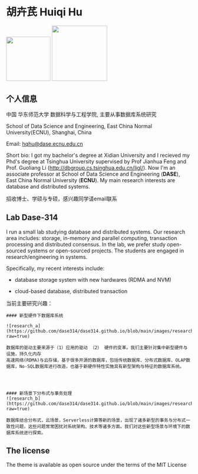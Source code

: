 # 胡卉芪 Huiqi Hu

<img width="120px" src="https://github.com/dase314/dase314.github.io/blob/main/images/dase_logo.PNG?raw=true">
<img width="150px" src="https://github.com/dase314/dase314.github.io/blob/main/images/sch_logo.PNG?raw=true">


##  个人信息


中国 华东师范大学 数据科学与工程学院,  主要从事数据库系统研究

School of Data Science and Engineering, East China Normal University(ECNU), Shanghai, China

Email: hqhu@dase.ecnu.edu.cn

Short bio: I got my bachelor's degree at Xidian University and I recieved my Phd's degree at Tsinghua University supervised by Prof Jianhua Feng and Prof. Guoliang Li (<http://dbgroup.cs.tsinghua.edu.cn/ligl/>). Now I'm an associate professor at School of Data Science and Engineering (**DASE**), East China Normal University (**ECNU**). My main research interests are database and distributed systems.

招收博士、学硕与专硕，感兴趣同学请email联系

##  Lab Dase-314 


I run a small lab studying database and distributed systems. Our research area includes: storage, in-memory and parallel computing,  transaction processing and distributed consensus. In the lab, we prefer study open-sourced systems or open-sourced projects. The students are engaged in research/engineering in systems.

Specifically, my recent interests include:

* database storage  system with new hardwares (RDMA and NVM)

* cloud-based database, distributed transaction 

当前主要研究兴趣：
```warning
#### 新型硬件下数据库系统

![research_a](https://github.com/dase314/dase314.github.io/blob/main/images/research_a.PNG?raw=true)

数据库的驱动主要来源于（1）应用的驱动 （2） 硬件的变革。我们主要针对集中新型硬件与设施，持久化内存
高速网络(RDMA)与云存储，基于很多开源的数据库，包括传统数据库、分布式数据库、OLAP数据库，No-SQL数据库进行改造，也基于新硬件特性实施具有新型架构与特征的数据库系统。




```
```warning
#### 新场景下分布式与事务处理
![research_b](https://github.com/dase314/dase314.github.io/blob/main/images/research_b.PNG?raw=true)

数据库结合分布式，云场景，Serverless计算等新的场景，出现了诸多新型的事务与分布式一致性问题，这些问题常常困扰对系统架构、技术等诸多方面。我们对这些新型场景与环境下的数据库系统进行探索。
```



## The license

The theme is available as open source under the terms of the MIT License
